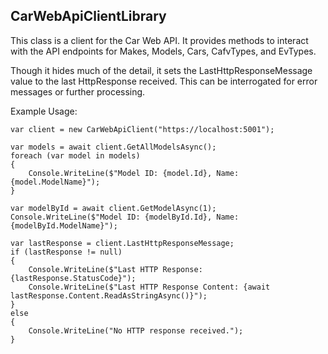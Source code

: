 ## CarWebApiClientLibrary

This class is a client for the Car Web API. It provides methods to interact with the API endpoints for Makes, Models, Cars, CafvTypes, and EvTypes.

Though it hides much of the detail, it sets the LastHttpResponseMessage value to the last HttpResponse received. This can be interrogated for error messages or further processing.

Example Usage:

```
var client = new CarWebApiClient("https://localhost:5001");

var models = await client.GetAllModelsAsync();
foreach (var model in models)
{
	Console.WriteLine($"Model ID: {model.Id}, Name: {model.ModelName}");
}

var modelById = await client.GetModelAsync(1);
Console.WriteLine($"Model ID: {modelById.Id}, Name: {modelById.ModelName}");

var lastResponse = client.LastHttpResponseMessage;
if (lastResponse != null)
{
	Console.WriteLine($"Last HTTP Response: {lastResponse.StatusCode}");
	Console.WriteLine($"Last HTTP Response Content: {await lastResponse.Content.ReadAsStringAsync()}");
}
else
{
	Console.WriteLine("No HTTP response received.");
}
```

